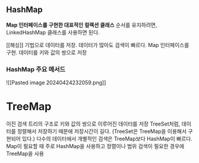 ## HashMap
**Map 인터페이스를 구현한 대표적인 컬렉션 클래스**
순서를 유지하려면, LinkedHashMap 클래스를 사용하면 된다.

[[해싱]] 기법으로 데이터를 저장. 데이터가 많아도 검색이 빠르다.
Map 인터페이스를 구현. 데이터를 키와 값의 쌍으로 저장

### HashMap 주요 메서드
![[Pasted image 20240424232059.png]]

# TreeMap
이진 검색 트리의 구조로 키와 값의 쌍으로 이루어진 데이터를 저장
TreeSet처럼, 데이터를 정렬해서 저장하기 때문에 저장시간이 길다. (TreeSet은 TreeMap을 이용해서 구현되어 있다.)
다수의 데이터에서 개별적인 검색은 TreeMap보다 HashMap이 빠르다.
Map이 필요할 때 주로 HashMap을 사용하고 정렬이나 범위 검색이 필요한 경우에 TreeMap을 사용

